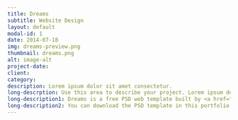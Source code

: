 ```yaml
---
title: Dreams
subtitle: Website Design
layout: default
modal-id: 1
date: 2014-07-18
img: dreams-preview.png
thumbnail: dreams.png
alt: image-alt
project-date:
client:
category:
description: Lorem ipsum dolor sit amet consectetur.
long-descrption: Use this area to describe your project. Lorem ipsum dolor sit amet, consectetur adipisicing elit. Est blanditiis dolorem culpa incidunt minus dignissimos deserunt repellat aperiam quasi sunt officia expedita beatae cupiditate, maiores repudiandae, nostrum, reiciendis facere nemo!
long-description1: Dreams is a free PSD web template built by <a href="https://www.behance.net/MathavanJaya">Mathavan Jaya</a>. Dreams is a modern one page web template designed for almost any purpose. It’s a beautiful template that’s designed with the Bootstrap framework in mind. 
long-description2: You can download the PSD template in this portfolio sample item at <a href="http://freebiesxpress.com/gallery/dreams-free-one-page-web-template/">FreebiesXpress.com</a>.
---
```

